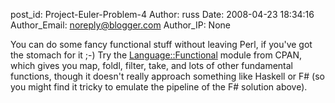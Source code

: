 post_id: Project-Euler-Problem-4
Author: russ
Date: 2008-04-23 18:34:16
Author_Email: noreply@blogger.com
Author_IP: None

You can do some fancy functional stuff without leaving Perl, if you've got the stomach for it ;-) Try the [Language::Functional](http://search.cpan.org/~lbrocard/Language-Functional-0.03/Functional.pm) module from CPAN, which gives you map, foldl, filter, take, and lots of other fundamental functions, though it doesn't really approach something like Haskell or F# (so you might find it tricky to emulate the pipeline of the F# solution above).

